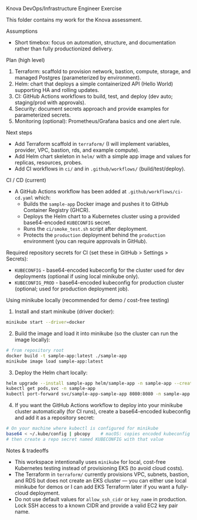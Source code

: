 
Knova DevOps/Infrastructure Engineer Exercise

This folder contains my work for the Knova assessment.

Assumptions

- Short timebox: focus on automation, structure, and documentation rather than fully productionized delivery.

Plan (high level)
1) Terraform: scaffold to provision network, bastion, compute, storage, and managed Postgres (parameterized by environment).
2) Helm: chart that deploys a simple containerized API (Hello World) supporting HA and rolling updates.
3) CI: GitHub Actions workflows to build, test, and deploy (dev auto; staging/prod with approvals).
4) Security: document secrets approach and provide examples for parameterized secrets.
5) Monitoring (optional): Prometheus/Grafana basics and one alert rule.

Next steps
- Add Terraform scaffold in `terraform/` (I will implement variables, provider, VPC, bastion, rds, and example compute).
- Add Helm chart skeleton in `helm/` with a simple app image and values for replicas, resources, probes.
- Add CI workflows in `ci/` and in `.github/workflows/` (build/test/deploy).

CI / CD (current)
- A GitHub Actions workflow has been added at `.github/workflows/ci-cd.yaml` which:
	- Builds the `sample-app` Docker image and pushes it to GitHub Container Registry (GHCR).
	- Deploys the Helm chart to a Kubernetes cluster using a provided base64-encoded `KUBECONFIG` secret.
	- Runs the `ci/smoke_test.sh` script after deployment.
	- Protects the `production` deployment behind the `production` environment (you can require approvals in GitHub).

Required repository secrets for CI (set these in GitHub > Settings > Secrets):
- `KUBECONFIG` - base64-encoded kubeconfig for the cluster used for dev deployments (optional if using local minikube only).
- `KUBECONFIG_PROD` - base64-encoded kubeconfig for production cluster (optional; used for production deployment job).

Using minikube locally (recommended for demo / cost-free testing)
1. Install and start minikube (driver docker):

```bash
minikube start --driver=docker
```

2. Build the image and load it into minikube (so the cluster can run the image locally):

```bash
# from repository root
docker build -t sample-app:latest ./sample-app
minikube image load sample-app:latest
```

3. Deploy the Helm chart locally:

```bash
helm upgrade --install sample-app helm/sample-app -n sample-app --create-namespace --set image.repository=sample-app,image.tag=latest
kubectl get pods,svc -n sample-app
kubectl port-forward svc/sample-app-sample-app 8080:8080 -n sample-app
```

4. If you want the GitHub Actions workflow to deploy into your minikube cluster automatically (for CI runs), create a base64-encoded kubeconfig and add it as a repository secret:

```bash
# On your machine where kubectl is configured for minikube
base64 < ~/.kube/config | pbcopy    # macOS: copies encoded kubeconfig to clipboard
# then create a repo secret named KUBECONFIG with that value
```

Notes & tradeoffs
- This workspace intentionally uses `minikube` for local, cost-free Kubernetes testing instead of provisioning EKS (to avoid cloud costs).
- The Terraform in `terraform/` currently provisions VPC, subnets, bastion, and RDS but does not create an EKS cluster — you can either use local minikube for demos or I can add EKS Terraform later if you want a fully-cloud deployment.
- Do not use default values for `allow_ssh_cidr` or `key_name` in production. Lock SSH access to a known CIDR and provide a valid EC2 key pair name.

